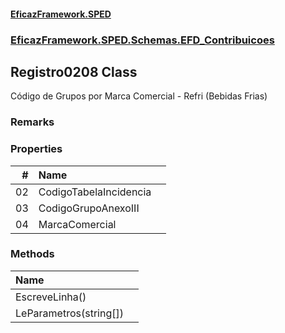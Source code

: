 #### [EficazFramework.SPED](EficazFrameworkSPED.md 'EficazFramework SPED')
### [EficazFramework.SPED.Schemas.EFD_Contribuicoes](EficazFramework.SPED.Schemas.EFD_Contribuicoes.md 'EficazFramework.SPED.Schemas.EFD_Contribuicoes')

## Registro0208 Class

Código de Grupos por Marca Comercial - Refri (Bebidas Frias)

### Remarks
### Properties

| # | Name | |
| ---: | :--- | :--- |
| 02 | CodigoTabelaIncidencia |  |
| 03 | CodigoGrupoAnexoIII |  |
| 04 | MarcaComercial |  |
### Methods

| Name | |
| :--- | :--- |
| EscreveLinha() |  |
| LeParametros(string[]) |  |
